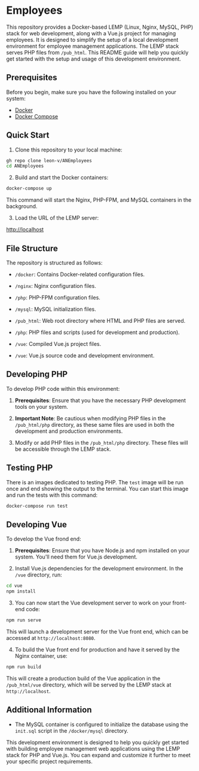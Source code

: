 # Employees

This repository provides a Docker-based LEMP (Linux, Nginx, MySQL, PHP) stack for web development, along with a Vue.js project for managing employees. It is designed to simplify the setup of a local development environment for employee management applications. The LEMP stack serves PHP files from `/pub_html`. This README guide will help you quickly get started with the setup and usage of this development environment.

## Prerequisites

Before you begin, make sure you have the following installed on your system:

- [Docker](https://www.docker.com/get-started)
- [Docker Compose](https://docs.docker.com/compose/install/)

## Quick Start

1. Clone this repository to your local machine:

```bash
gh repo clone leon-v/ANEmployees
cd ANEmployees
```

2. Build and start the Docker containers:

```bash
docker-compose up
```

This command will start the Nginx, PHP-FPM, and MySQL containers in the background.

3. Load the URL of the LEMP server:

[http://localhost](http://localhost)

## File Structure

The repository is structured as follows:

- `/docker`: Contains Docker-related configuration files.
- `/nginx`: Nginx configuration files.
- `/php`: PHP-FPM configuration files.
- `/mysql`: MySQL initialization files.

- `/pub_html`: Web root directory where HTML and PHP files are served.
- `/php`: PHP files and scripts (used for development and production).
- `/vue`: Compiled Vue.js project files.

- `/vue`: Vue.js source code and development environment.

## Developing PHP

To develop PHP code within this environment:

1. **Prerequisites**: Ensure that you have the necessary PHP development tools on your system.

2. **Important Note**: Be cautious when modifying PHP files in the `/pub_html/php` directory, as these same files are used in both the development and production environments.

3. Modify or add PHP files in the `/pub_html/php` directory. These files will be accessible through the LEMP stack.

## Testing PHP

There is an images dedicated to testing PHP.
The `test` image will be run once and end showing the output to the terminal.
You can start this image and run the tests with this command:

```bash
docker-compose run test
```

## Developing Vue

To develop the Vue frond end:

1. **Prerequisites**: Ensure that you have Node.js and npm installed on your system. You'll need them for Vue.js development.

2. Install Vue.js dependencies for the development environment. In the `/vue` directory, run:

```bash
cd vue
npm install
```

3. You can now start the Vue development server to work on your front-end code:

```bash
npm run serve
```

This will launch a development server for the Vue front end, which can be accessed at `http://localhost:8080`.

4. To build the Vue front end for production and have it served by the Nginx container, use:

```bash
npm run build
```

This will create a production build of the Vue application in the `/pub_html/vue` directory, which will be served by the LEMP stack at `http://localhost`.

## Additional Information

- The MySQL container is configured to initialize the database using the `init.sql` script in the `/docker/mysql` directory.

This development environment is designed to help you quickly get started with building employee management web applications using the LEMP stack for PHP and Vue.js. You can expand and customize it further to meet your specific project requirements.